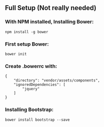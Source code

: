 ## Full Setup (Not really needed)

### With NPM installed, Installing Bower:

`npm install -g bower`

### First setup Bower:

`bower init`

### Create .bowerrc with:

```
{
    "directory": "vendor/assets/components",
    "ignoredDependencies": [
        "jquery"
    ]
}
```

### Installing Bootstrap:

`bower install bootstrap --save`

